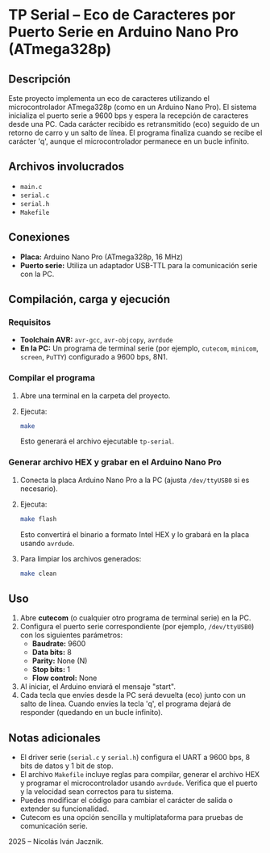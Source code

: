 # TP Serial – Eco de Caracteres por Puerto Serie en Arduino Nano Pro (ATmega328p)

## Descripción

Este proyecto implementa un eco de caracteres utilizando el microcontrolador ATmega328p (como en un Arduino Nano Pro). El sistema inicializa el puerto serie a 9600 bps y espera la recepción de caracteres desde una PC. Cada carácter recibido es retransmitido (eco) seguido de un retorno de carro y un salto de línea. El programa finaliza cuando se recibe el carácter 'q', aunque el microcontrolador permanece en un bucle infinito.

## Archivos involucrados

- `main.c`
- `serial.c`
- `serial.h`
- `Makefile`

## Conexiones

- **Placa:** Arduino Nano Pro (ATmega328p, 16 MHz)
- **Puerto serie:** Utiliza un adaptador USB-TTL para la comunicación serie con la PC.

## Compilación, carga y ejecución

### Requisitos

- **Toolchain AVR:** `avr-gcc`, `avr-objcopy`, `avrdude`
- **En la PC:** Un programa de terminal serie (por ejemplo, `cutecom`, `minicom`, `screen`, `PuTTY`) configurado a 9600 bps, 8N1.

### Compilar el programa

1. Abre una terminal en la carpeta del proyecto.
2. Ejecuta:

   ```sh
   make
   ```

   Esto generará el archivo ejecutable `tp-serial`.

### Generar archivo HEX y grabar en el Arduino Nano Pro

1. Conecta la placa Arduino Nano Pro a la PC (ajusta `/dev/ttyUSB0` si es necesario).
2. Ejecuta:

   ```sh
   make flash
   ```

   Esto convertirá el binario a formato Intel HEX y lo grabará en la placa usando `avrdude`.

3. Para limpiar los archivos generados:

   ```sh
   make clean
   ```

## Uso

1. Abre **cutecom** (o cualquier otro programa de terminal serie) en la PC.
2. Configura el puerto serie correspondiente (por ejemplo, `/dev/ttyUSB0`) con los siguientes parámetros:
   - **Baudrate:** 9600
   - **Data bits:** 8
   - **Parity:** None (N)
   - **Stop bits:** 1
   - **Flow control:** None
3. Al iniciar, el Arduino enviará el mensaje "start".
4. Cada tecla que envíes desde la PC será devuelta (eco) junto con un salto de línea. Cuando envíes la tecla 'q', el programa dejará de responder (quedando en un bucle infinito).

## Notas adicionales

- El driver serie (`serial.c` y `serial.h`) configura el UART a 9600 bps, 8 bits de datos y 1 bit de stop.
- El archivo `Makefile` incluye reglas para compilar, generar el archivo HEX y programar el microcontrolador usando `avrdude`. Verifica que el puerto y la velocidad sean correctos para tu sistema.
- Puedes modificar el código para cambiar el carácter de salida o extender su funcionalidad.
- Cutecom es una opción sencilla y multiplataforma para pruebas de comunicación serie.

2025 – Nicolás Iván Jacznik.